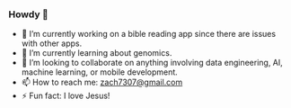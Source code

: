 ### Howdy 👋

- 🔭 I’m currently working on a bible reading app since there are issues with other apps.
- 🌱 I’m currently learning about genomics.
- 👯 I’m looking to collaborate on anything involving data engineering, AI, machine learning, or mobile development.
- 📫 How to reach me: zach7307@gmail.com
- ⚡ Fun fact: I love Jesus!

